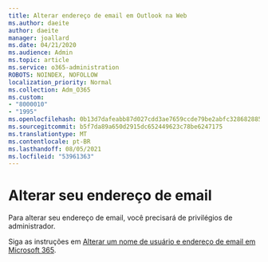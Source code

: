 ```yaml
---
title: Alterar endereço de email em Outlook na Web
ms.author: daeite
author: daeite
manager: joallard
ms.date: 04/21/2020
ms.audience: Admin
ms.topic: article
ms.service: o365-administration
ROBOTS: NOINDEX, NOFOLLOW
localization_priority: Normal
ms.collection: Adm_O365
ms.custom:
- "8000010"
- "1995"
ms.openlocfilehash: 0b13d7dafeabb87d027cdd3ae7659ccde79be2abfc328682885bfb0f95c1b442
ms.sourcegitcommit: b5f7da89a650d2915dc652449623c78be6247175
ms.translationtype: MT
ms.contentlocale: pt-BR
ms.lasthandoff: 08/05/2021
ms.locfileid: "53961363"
---
```

# <a name="change-your-email-address"></a>Alterar seu endereço de email 

Para alterar seu endereço de email, você precisará de privilégios de administrador.
  
Siga as instruções em [Alterar um nome de usuário e endereço de email em Microsoft 365](https://docs.microsoft.com/microsoft-365/admin/add-users/change-a-user-name-and-email-address).